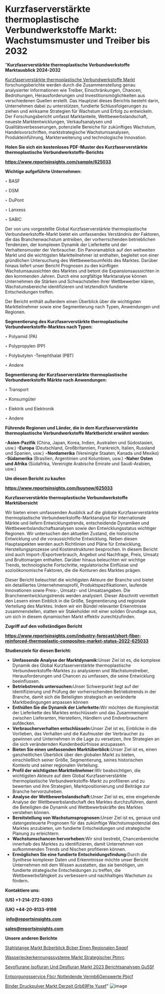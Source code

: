 # Kurzfaserverstärkte thermoplastische Verbundwerkstoffe Markt: Wachstumsmuster und Treiber bis 2032

"<strong><b>Kurzfaserverstärkte thermoplastische Verbundwerkstoffe Marktausblick 2024-2032</b></strong>

<a href=https://www.reportsinsights.com/sample/625033>Kurzfaserverstärkte thermoplastische Verbundwerkstoffe Markt</a> forschungsberichte werden durch die Zusammenstellung genau analysierter Informationen wie Treiber, Einschränkungen, Chancen, Bedrohungen, Herausforderungen und Investitionsmöglichkeiten aus verschiedenen Quellen erstellt. Das Hauptziel dieses Berichts besteht darin, Unternehmen dabei zu unterstützen, fundierte Schlussfolgerungen zu ziehen und wirksame Strategien für Wachstum und Erfolg zu entwickeln. Der Forschungsbericht umfasst Marktanteile, Wettbewerbslandschaft, neueste Marktentwicklungen, Verkaufsanalysen und Qualitätsverbesserungen, potenzielle Bereiche für zukünftiges Wachstum, Handelsvorschriften, marktstrategische Wachstumsanalysen, Produkteinführung, Markterweiterung und technologische Innovation.

<strong><b>Holen Sie sich ein kostenloses PDF-Muster des Kurzfaserverstärkte thermoplastische Verbundwerkstoffe-Berichts</b></strong>

<a href=https://www.reportsinsights.com/sample/625033><strong><u>https://www.reportsinsights.com/sample/625033</u></strong></a>

<strong>Wichtige aufgeführte Unternehmen:</strong>

‣ BASF

‣ DSM

‣ DuPont

‣ Lanxess

‣ SABIC

Der von uns vorgestellte Global Kurzfaserverstärkte thermoplastische Verbundwerkstoffe-Markt bietet ein umfassendes Verständnis der Faktoren, die das Branchenwachstum antreiben, der vorherrschenden betrieblichen Tendenzen, der komplexen Dynamik der Lieferkette und der Verhaltensmuster der Verbraucher. Ein Panoramablick auf den weltweiten Markt und die wichtigsten Marktteilnehmer ist enthalten, begleitet von einer gründlichen Untersuchung des Wettbewerbsumfelds des Marktes. Darüber hinaus liefert unser Bericht Prognosen zu den künftigen Wachstumsaussichten des Marktes und betont die Expansionsaussichten in den kommenden Jahren. Durch eine sorgfältige Marktanalyse können Unternehmen die Stärken und Schwachstellen ihrer Wettbewerber klären, Wachstumsbereiche identifizieren und letztendlich fundierte Entscheidungen treffen.

Der Bericht enthält außerdem einen Überblick über die wichtigsten Marktteilnehmer sowie eine Segmentierung nach Typen, Anwendungen und Regionen.

<strong>Segmentierung des Kurzfaserverstärkte thermoplastische Verbundwerkstoffe-Marktes nach Typen:</strong>

‣ Polyamid (PA)

‣ Polypropylen (PP)

‣ Polybutylen -Terephthalat (PBT)

‣ Andere

<strong>Segmentierung der Kurzfaserverstärkte thermoplastische Verbundwerkstoffe Märkte nach Anwendungen:</strong>

‣ Transport

‣ Konsumgüter

‣ Elektrik und Elektronik

‣ Andere

<strong><b>Führende Regionen und Länder, die in dem Kurzfaserverstärkte thermoplastische Verbundwerkstoffe Marktbericht erwähnt werden:</b></strong>

<strong><b>‣Asien-Pazifik</b></strong> (China, Japan, Korea, Indien, Australien und Südostasien, usw.)
<strong><b>‣Europa</b></strong> (Deutschland, Großbritannien, Frankreich, Italien, Russland und Spanien, usw.)
‣<strong><b>Nordamerika</b></strong> (Vereinigte Staaten, Kanada und Mexiko)
<strong><b>‣Südamerika</b></strong> (Brasilien, Argentinien und Kolumbien, usw.)
<strong><b>‣Naher Osten und Afrika</b></strong> (Südafrika, Vereinigte Arabische Emirate und Saudi-Arabien, usw.)

<strong>Um diesen Bericht zu kaufen</strong>

<a href=https://www.reportsinsights.com/buynow/625033><strong><u>https://www.reportsinsights.com/buynow/625033</u></strong></a>

<strong>Kurzfaserverstärkte thermoplastische Verbundwerkstoffe Marktübersicht</strong>

Wir bieten einen umfassenden Ausblick auf die globale Kurzfaserverstärkte thermoplastische Verbundwerkstoffe-Marktanalyse für internationale Märkte und liefern Entwicklungstrends, entscheidende Dynamiken und Wettbewerbslandschaftsanalysen sowie den Entwicklungsstatus wichtiger Regionen. Wir untersuchen den aktuellen Zustand, die historische Entwicklung und die voraussichtliche Entwicklung. Neben diesen Hauptaspekten werden auch Richtlinien und Pläne für Entwicklung, Herstellungsprozesse und Kostenstrukturen besprochen. In diesem Bericht sind auch Import-/Exportverbrauch, Angebot und Nachfrage, Preis, Umsatz und Bruttomargen enthalten. Darüber hinaus beleuchten wir wichtige Trends, technologische Fortschritte, regulatorische Einflüsse und sozioökonomische Faktoren, die die Konturen des Marktes prägen.

Dieser Bericht beleuchtet die wichtigsten Akteure der Branche und bietet ein detailliertes Unternehmensprofil, Produktspezifikationen, laufende Innovationen sowie Preis-, Umsatz- und Umsatzangaben. Die Branchenentwicklungstrends werden analysiert. Dieser Abschnitt vermittelt den Lesern einen Einblick in die Größe, Segmentierung und regionale Verteilung des Marktes. Indem wir ein Bündel relevanter Erkenntnisse zusammenstellen, statten wir Stakeholder mit einer soliden Grundlage aus, um sich in diesem dynamischen Markt effektiv zurechtzufinden.

<strong>Zugriff auf den vollständigen Bericht</strong>

<a href=https://www.reportsinsights.com/industry-forecast/short-fiber-reinforced-thermoplastic-composites-market-status-2022-625033><strong>https://www.reportsinsights.com/industry-forecast/short-fiber-reinforced-thermoplastic-composites-market-status-2022-625033</strong></a>

<strong>Studienziele für diesen Bericht:</strong>
<ul>
  <li><strong>Umfassende Analyse der Marktdynamik:</strong>Unser Ziel ist es, die komplexe Dynamik des Global Kurzfaserverstärkte thermoplastische Verbundwerkstoffe-Marktes zu analysieren und Wachstumstreiber, Herausforderungen und Chancen zu umfassen, die seine Entwicklung beeinflussen.</li>
  <li><strong>Betriebstrends untersuchen:</strong>Unser Schwerpunkt liegt auf der Identifizierung und Prüfung der vorherrschenden Betriebstrends in der Branche, damit sich die Beteiligten strategisch an veränderte Marktbedingungen anpassen können</li>
  <li><strong>Enthüllen Sie die Dynamik der Lieferkette:</strong>Wir möchten die Komplexität der Lieferkette des Marktes entschlüsseln und das Zusammenspiel zwischen Lieferanten, Herstellern, Händlern und Endverbrauchern aufdecken.</li>
  <li><strong>Verbraucherverhalten entschlüsseln:</strong>Unser Ziel ist es, Einblicke in die Vorlieben, das Verhalten und die Kaufmuster der Verbraucher zu gewinnen und Unternehmen in die Lage zu versetzen, ihre Strategien an die sich verändernden Kundenbedürfnisse anzupassen.</li>
  <li><strong>Bieten Sie einen umfassenden Marktüberblick:</strong>Unser Ziel ist es, einen ganzheitlichen Überblick über den globalen Markt zu bieten, einschließlich seiner Größe, Segmentierung, seines historischen Kontexts und seiner regionalen Verteilung.</li>
  <li><strong>Profil der wichtigsten Marktteilnehmer:</strong>Wir beabsichtigen, die wichtigsten Akteure auf dem Global Kurzfaserverstärkte thermoplastische Verbundwerkstoffe-Markt zu profilieren und zu bewerten und ihre Strategien, Marktpositionierung und Beiträge zur Branche hervorzuheben.</li>
  <li><strong>Analyse der Wettbewerbslandschaft:</strong>Unser Ziel ist es, eine eingehende Analyse der Wettbewerbslandschaft des Marktes durchzuführen, damit die Beteiligten die Dynamik und Wettbewerbskräfte des Marktes verstehen können.</li>
  <li><strong>Bereitstellung von Wachstumsprognosen:</strong>Unser Ziel ist es, genaue und datengesteuerte Prognosen für das zukünftige Wachstumspotenzial des Marktes anzubieten, um fundierte Entscheidungen und strategische Planung zu erleichtern.</li>
  <li><strong>Wachstumschancen hervorheben:</strong>Wir sind bestrebt, Chancenbereiche innerhalb des Marktes zu identifizieren, damit Unternehmen von aufkommenden Trends und Nischen profitieren können.</li>
  <li><strong>Ermöglichen Sie eine fundierte Entscheidungsfindung:</strong>Durch die Synthese komplexer Daten und Erkenntnisse möchte unser Bericht Unternehmen mit dem Wissen ausstatten, das sie benötigen, um fundierte strategische Entscheidungen zu treffen, die Wettbewerbsfähigkeit zu verbessern und nachhaltiges Wachstum zu fördern<strong>.</strong></li>
</ul>
<strong>Kontaktiere uns:</strong>

<strong>(US) +1-214-272-0393</strong>

<strong>(UK) +44-20-8133-9198</strong>

<strong> </strong><a href=info@reportsinsights.com><strong><u>info@reportsinsights.com</u></strong></a>

<a href=sales@reportsinsights.com><strong><u>sales@reportsinsights.com</u></strong></a>

<strong>Unsere anderen Berichte</strong>

<a href=https://de.linkedin.com/pulse/stahlstange-markt-%C3%BCberblick-%C3%BCber-einen-regionalen-sqqpf/>Stahlstange Markt Bcberblick Bcber Einen Regionalen Sqqpf</a>

<a href=https://de.linkedin.com/pulse/wasserleckerkennungssysteme-markt-strategischer-ptmrc/>Wasserleckerkennungssysteme Markt Strategischer Ptmrc</a>

<a href=https://de.linkedin.com/pulse/sevoflurane-isofluran-und-desfluran-markt-2023-berichtsanalysen-gu5sf/>Sevoflurane Isofluran Und Desfluran Markt 2023 Berichtsanalysen Gu5Sf</a>

<a href=https://de.linkedin.com/pulse/entsorgungsservice-f%C3%BCr-notleidende-verm%C3%B6genswerte-pbjcf/>Entsorgungsservice Fbcr Notleidende Vermb6Genswerte Pbjcf</a>

<a href=https://de.linkedin.com/pulse/binder-druckpulver-markt-derzeit-gr%C3%B6%C3%9Fte-yuxef/>Binder Druckpulver Markt Derzeit Grb69Fte Yuxef</a>"
![image](https://github.com/Jaayaachit/RIMarket/assets/158452289/69307b2c-4556-405b-a403-43873cad816f)
